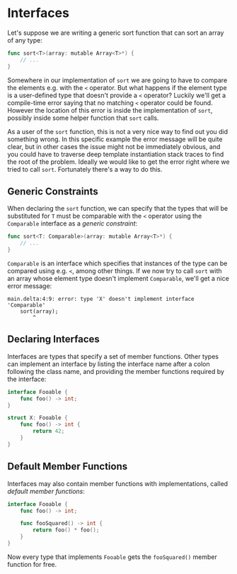 # Interfaces

Let's suppose we are writing a generic sort function that can sort an array of
any type:

```go
func sort<T>(array: mutable Array<T>*) {
    // ...
}
```

Somewhere in our implementation of `sort` we are going to have to compare the
elements e.g. with the `<` operator. But what happens if the element type is a
user-defined type that doesn't provide a `<` operator? Luckily we'll get a
compile-time error saying that no matching `<` operator could be found. However
the location of this error is inside the implementation of `sort`, possibly
inside some helper function that `sort` calls.

As a user of the `sort` function, this is not a very nice way to find out you
did something wrong. In this specific example the error message will be quite
clear, but in other cases the issue might not be immediately obvious, and you
could have to traverse deep template instantiation stack traces to find the root
of the problem. Ideally we would like to get the error right where we tried to
call `sort`. Fortunately there's a way to do this.

## Generic Constraints

When declaring the `sort` function, we can specify that the types that will be
substituted for `T` must be comparable with the `<` operator using the
`Comparable` interface as a _generic constraint_:

```go
func sort<T: Comparable>(array: mutable Array<T>*) {
    // ...
}
```

`Comparable` is an interface which specifies that instances of the type can be
compared using e.g. `<`, among other things. If we now try to call `sort` with
an array whose element type doesn't implement `Comparable`, we'll get a nice
error message:

```
main.delta:4:9: error: type 'X' doesn't implement interface 'Comparable'
    sort(array);
        ^
```

## Declaring Interfaces

Interfaces are types that specify a set of member functions. Other types can
implement an interface by listing the interface name after a colon following the
class name, and providing the member functions required by the interface:

```go
interface Fooable {
    func foo() -> int;
}

struct X: Fooable {
    func foo() -> int {
        return 42;
    }
}
```

## Default Member Functions

Interfaces may also contain member functions with implementations, called
_default member functions_:

```go
interface Fooable {
    func foo() -> int;

    func fooSquared() -> int {
        return foo() * foo();
    }
}
```

Now every type that implements `Fooable` gets the `fooSquared()` member function
for free.
